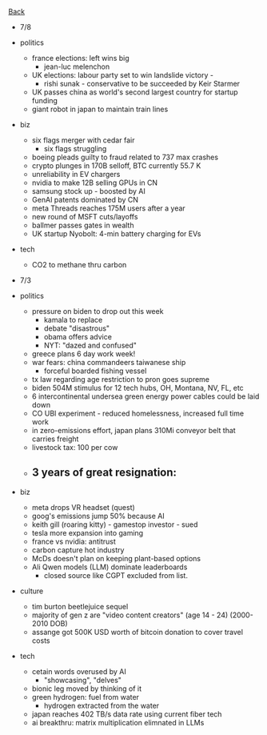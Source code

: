 [Back](../index.md)

- 7/8
- politics
  - france elections: left wins big
    - jean-luc melenchon
  - UK elections: labour party set to win landslide victory -
    - rishi sunak - conservative to be succeeded by Keir Starmer
  - UK passes china as world's second largest country for startup funding
  - giant robot in japan to maintain train lines
- biz
  - six flags merger with cedar fair
    - six flags struggling
  - boeing pleads guilty to fraud related to 737 max crashes
  - crypto plunges in 170B selloff, BTC currently 55.7 K
  - unreliability in EV chargers
  - nvidia to make 12B selling GPUs in CN
  - samsung stock up - boosted by AI
  - GenAI patents dominated by CN
  - meta Threads reaches 175M users after a year
  - new round of MSFT cuts/layoffs
  - ballmer passes gates in wealth
  - UK startup Nyobolt: 4-min battery charging for EVs
- tech
  - CO2 to methane thru carbon

- 7/3
- politics
  - pressure on biden to drop out this week
    - kamala to replace
    - debate "disastrous"
    - obama offers advice
    - NYT: "dazed and confused"
  - greece plans 6 day work week!
  - war fears: china commandeers taiwanese ship
    - forceful boarded fishing vessel
  - tx law regarding age restriction to pron goes supreme
  - biden 504M stimulus for 12 tech hubs, OH, Montana, NV, FL, etc
  - 6 intercontinental undersea green energy power cables could be laid down
  - CO UBI experiment - reduced homelessness, increased full time work
  - in zero-emissions effort, japan plans 310Mi conveyor belt that carries freight
  - livestock tax: 100 per cow
  - 3 years of great resignation:
    -
- biz
  - meta drops VR headset (quest)
  - goog's emissions jump 50% because AI
  - keith gill (roaring kitty) - gamestop investor - sued
  - tesla more expansion into gaming
  - france vs nvidia: antitrust
  - carbon capture hot industry
  - McDs doesn't plan on keeping plant-based options
  - Ali Qwen models (LLM) dominate leaderboards
    - closed source like CGPT excluded from list.
- culture
  - tim burton beetlejuice sequel
  - majority of gen z are "video content creators" (age 14 - 24) (2000-2010 DOB)
  - assange got 500K USD worth of bitcoin donation to cover travel costs
- tech
  - cetain words overused by AI
    - "showcasing", "delves"
  - bionic leg moved by thinking of it
  - green hydrogen: fuel from water
    - hydrogen extracted from the water
  - japan reaches 402 TB/s data rate using current fiber tech
  - ai breakthru: matrix multiplication elimnated in LLMs
